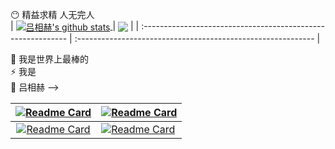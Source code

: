😶 精益求精 人无完人<br/>
| <a href="https://github.com/lvxianghe" target="_blank"> <img align="center" src="https://github-readme-stats.vercel.app/api?username=lvxianghe&show_icons=true&theme=onedark&hide_border=true" alt="吕相赫's github stats" /> </a> | <a href="https://github.com/lvxianghe" target="_blank"><img align="center" src="https://github-readme-stats.vercel.app/api/top-langs/?username=lvxianghe&layout=compact&theme=onedark&hide_border=true" /></a> |
| :----------------------------------------------------------- | :----------------------------------------------------------- |

💬 我是世界上最棒的<br/>
⚡ 我是<br/>
🤔 吕相赫 --><br/>

| [![Readme Card](https://github-readme-stats.vercel.app/api/pin/?username=lvxianghe&repo=front-end-scaffolding&show_owner=false&theme=ayu-mirage)](https://github.com/lvxianghe/front-end-scaffolding) | [![Readme Card](https://github-readme-stats.vercel.app/api/pin/?username=lvxianghe&repo=back-end-scaffolding&show_owner=false&theme=ayu-mirage)](https://github.com/lvxianghe/back-end-scaffolding) |
| :----------------------------------------------------------: | ------------------------------------------------------------ |
| [![Readme Card](https://github-readme-stats.vercel.app/api/pin/?username=lvxianghe&repo=xiaoxingbomei-front&show_owner=false&theme=material-palenight)](https://github.com/lvxianghe/xiaoxingbomei-front) | [![Readme Card](https://github-readme-stats.vercel.app/api/pin/?username=lvxianghe&repo=xiaoxingbomei-back&show_owner=false&theme=material-palenight)](https://github.com/lvxianghe/xiaoxingbomei-back) |


​	
